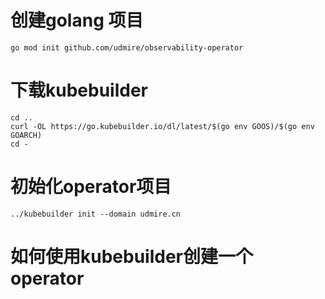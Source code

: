 # 创建golang 项目
```
go mod init github.com/udmire/observability-operator
```

# 下载kubebuilder
```
cd ..
curl -OL https://go.kubebuilder.io/dl/latest/$(go env GOOS)/$(go env GOARCH)
cd -
```

# 初始化operator项目
```
../kubebuilder init --domain udmire.cn
```

# 如何使用kubebuilder创建一个operator

